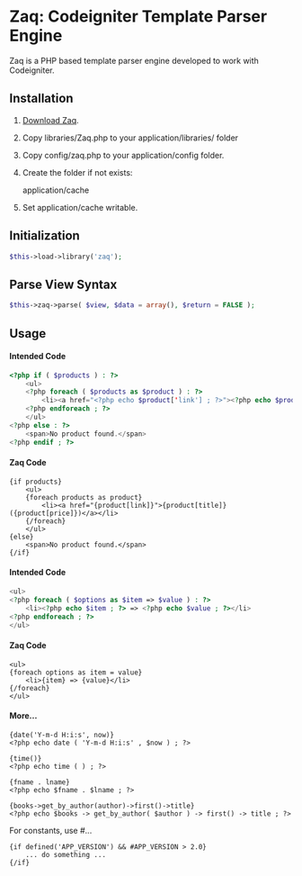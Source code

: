 Zaq: Codeigniter Template Parser Engine
=======================================

Zaq is a PHP based template parser engine developed to work with Codeigniter.


Installation
------------

1. [Download Zaq](http://github.com/iarkaroy/Zaq-Codeigniter-Template-Parser/archive/master.zip).

2. Copy libraries/Zaq.php to your application/libraries/ folder

3. Copy config/zaq.php to your application/config folder.

4. Create the folder if not exists:

	application/cache

5. Set application/cache writable.


Initialization
--------------

```php
$this->load->library('zaq');
```


Parse View Syntax
-----------------

```php
$this->zaq->parse( $view, $data = array(), $return = FALSE );
```


Usage
-----

#### Intended Code
```php
<?php if ( $products ) : ?>
    <ul>
    <?php foreach ( $products as $product ) : ?>
        <li><a href="<?php echo $product['link'] ; ?>"><?php echo $product['title'] ; ?> (<?php echo $product['price'] ; ?>)</a></li>
    <?php endforeach ; ?>
    </ul>
<?php else : ?>
    <span>No product found.</span>
<?php endif ; ?>
```

#### Zaq Code
```
{if products}
    <ul>
    {foreach products as product}
        <li><a href="{product[link]}">{product[title]} ({product[price]})</a></li>
    {/foreach}
    </ul>
{else}
    <span>No product found.</span>
{/if}
```

#### Intended Code
```php
<ul>
<?php foreach ( $options as $item => $value ) : ?>
    <li><?php echo $item ; ?> => <?php echo $value ; ?></li>
<?php endforeach ; ?>
</ul>
```

#### Zaq Code
```
<ul>
{foreach options as item = value}
    <li>{item} => {value}</li>
{/foreach}
</ul>
```

#### More...
````
{date('Y-m-d H:i:s', now)}
<?php echo date ( 'Y-m-d H:i:s' , $now ) ; ?>

{time()}
<?php echo time ( ) ; ?>

{fname . lname}
<?php echo $fname . $lname ; ?>

{books->get_by_author(author)->first()->title}
<?php echo $books -> get_by_author( $author ) -> first() -> title ; ?>
````

For constants, use #...
```
{if defined('APP_VERSION') && #APP_VERSION > 2.0}
	... do something ...
{/if}
```